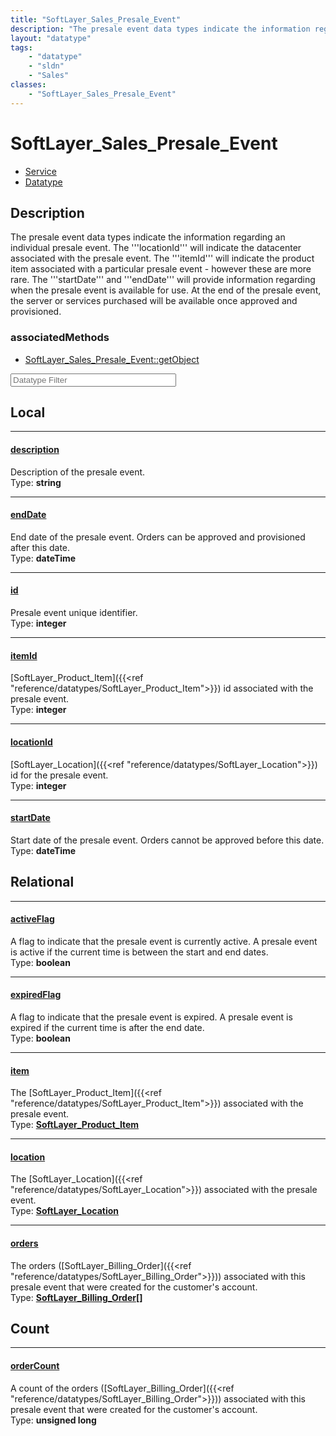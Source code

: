 ```yaml
---
title: "SoftLayer_Sales_Presale_Event"
description: "The presale event data types indicate the information regarding an individual presale event. The '''locationId''' will i... "
layout: "datatype"
tags:
    - "datatype"
    - "sldn"
    - "Sales"
classes:
    - "SoftLayer_Sales_Presale_Event"
---
```


# SoftLayer_Sales_Presale_Event
<div id='service-datatype'>
    <ul id='sldn-reference-tabs'>
    <li id='service'> <a href='/reference/services/SoftLayer_Sales_Presale_Event' >Service</a></li>    <li id='datatype'> <a href='/reference/datatypes/SoftLayer_Sales_Presale_Event' >Datatype</a></li>
    </ul>
</div>

## Description 


The presale event data types indicate the information regarding an individual presale event. The '''locationId''' will indicate the datacenter associated with the presale event. The '''itemId''' will indicate the product item associated with a particular presale event - however these are more rare. The '''startDate''' and '''endDate''' will provide information regarding when the presale event is available for use. At the end of the presale event, the server or services purchased will be available once approved and provisioned. 


### associatedMethods

*  [SoftLayer_Sales_Presale_Event::getObject](/reference/services/SoftLayer_Sales_Presale_Event/getObject )





<!-- Filer BEGIN -->
<div class="view-filters">
        <div class="clearfix">
            <div class="search-input-box">
                <input placeholder="Datatype Filter" onkeyup="titleSearch(inputId='prop-input', divId='properties', elementClass='prop-row')" 
                    type="text" id="prop-input" value="" size="30" maxlength="128" class="form-text">
            </div>
        </div>
</div>
<!-- Filer END -->

<div id="properties" class="content">
<div id="localProperties" class="prop-content" >

## Local
<div class="prop-row">

-----
[description]: #description
#### [description]
Description of the presale event.  
<span class="type-label">Type: </span>**string**  



</div>
<div class="prop-row">

-----
[endDate]: #enddate
#### [endDate]
End date of the presale event. Orders can be approved and provisioned after this date.  
<span class="type-label">Type: </span>**dateTime**  



</div>
<div class="prop-row">

-----
[id]: #id
#### [id]
Presale event unique identifier.  
<span class="type-label">Type: </span>**integer**  



</div>
<div class="prop-row">

-----
[itemId]: #itemid
#### [itemId]
[SoftLayer_Product_Item]({{<ref "reference/datatypes/SoftLayer_Product_Item">}}) id associated with the presale event.  
<span class="type-label">Type: </span>**integer**  



</div>
<div class="prop-row">

-----
[locationId]: #locationid
#### [locationId]
[SoftLayer_Location]({{<ref "reference/datatypes/SoftLayer_Location">}}) id for the presale event.  
<span class="type-label">Type: </span>**integer**  



</div>
<div class="prop-row">

-----
[startDate]: #startdate
#### [startDate]
Start date of the presale event. Orders cannot be approved before this date.  
<span class="type-label">Type: </span>**dateTime**  



</div>
</div>
<!-- LOCAL PROPERTY END -->

<div id="relationalProperties"  class="prop-content" >

## Relational
<div class="prop-row">

-----
[activeFlag]: #activeflag
#### [activeFlag]
A flag to indicate that the presale event is currently active. A presale event is active if the current time is between the start and end dates.  
<span class="type-label">Type: </span>**boolean**  



</div>
<div class="prop-row">

-----
[expiredFlag]: #expiredflag
#### [expiredFlag]
A flag to indicate that the presale event is expired. A presale event is expired if the current time is after the end date.  
<span class="type-label">Type: </span>**boolean**  



</div>
<div class="prop-row">

-----
[item]: #item
#### [item]
The [SoftLayer_Product_Item]({{<ref "reference/datatypes/SoftLayer_Product_Item">}}) associated with the presale event.  
<span class="type-label">Type: </span>**<a href='/reference/datatypes/SoftLayer_Product_Item'>SoftLayer_Product_Item </a>**  



</div>
<div class="prop-row">

-----
[location]: #location
#### [location]
The [SoftLayer_Location]({{<ref "reference/datatypes/SoftLayer_Location">}}) associated with the presale event.  
<span class="type-label">Type: </span>**<a href='/reference/datatypes/SoftLayer_Location'>SoftLayer_Location </a>**  



</div>
<div class="prop-row">

-----
[orders]: #orders
#### [orders]
The orders ([SoftLayer_Billing_Order]({{<ref "reference/datatypes/SoftLayer_Billing_Order">}})) associated with this presale event that were created for the customer's account.  
<span class="type-label">Type: </span>**<a href='/reference/datatypes/SoftLayer_Billing_Order'>SoftLayer_Billing_Order[] </a>**  



</div>

## Count
<div class="prop-row">

-----
[orderCount]: #ordercount
#### [orderCount]
A count of the orders ([SoftLayer_Billing_Order]({{<ref "reference/datatypes/SoftLayer_Billing_Order">}})) associated with this presale event that were created for the customer's account.   
<span class="type-label">Type: </span>**unsigned long**  



</div>
</div>


